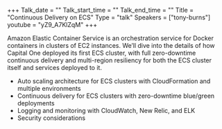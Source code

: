 +++
Talk_date = ""
Talk_start_time = ""
Talk_end_time = ""
Title = "Continuous Delivery on ECS"
Type = "talk"
Speakers = ["tony-burns"]
youtube = "yZ9_A7KlZqM"
+++

Amazon Elastic Container Service is an orchestration service for Docker containers in clusters of EC2 instances. We’ll dive into the details of how Capital One deployed its first ECS cluster, with full 
zero-downtime continuous delivery and multi-region resiliency for both the ECS cluster itself and services deployed to it.

- Auto scaling architecture for ECS clusters with CloudFormation and multiple environments
- Continuous delivery for ECS clusters with zero-downtime blue/green deployments
- Logging and monitoring with CloudWatch, New Relic, and ELK
- Security considerations
